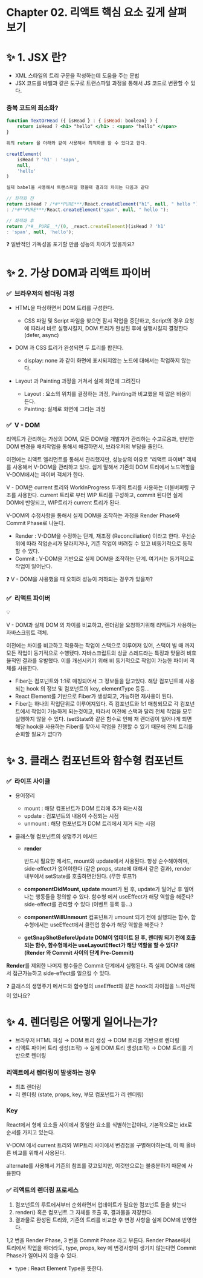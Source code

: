 # Chapter 02. 리액트 핵심 요소 깊게 살펴보기

# ✨ 1.  JSX 란?

- XML 스타일의 트리 구문을 작성하는데 도움을 주는 문법
- JSX 코드를 바벨과 같은 도구로 트랜스파일 과정을 통해서 JS 코드로 변환할 수 있다.

### 중복 코드의 최소화?

```jsx
function TextOrHead ({ isHead } : { isHead: boolean} ) {
	return isHead ? <h1> "hello" </h1> : <span> "hello" </span>
}

위의 return 을 아래와 같이 사용해서 최적화를 할 수 있다고 한다.

creatElement(
	isHead ? 'h1' : 'sapn',
	null,
	'hello'
)

실제 babel을 사용해서 트랜스파일 했을때 결과의 차이는 다음과 같다

// 최적화 전
return isHead ? /*#**PURE***/React.createElement("h1", null, " hello ") 
: /*#**PURE***/React.createElement("span", null, " hello ");

// 최적화 후
return /*#__PURE__*/(0, _react.createElement)(isHead ? 'h1' 
: 'span', null, 'hello');
```

❓ 일반적인 가독성을 포기할 만큼 성능의 차이가 있을까요?

# ✨ 2. 가상 DOM과 리액트 파이버

### ✅  브라우저의 렌더링 과정

- HTML을 파싱하면서 DOM 트리를 구성한다.
    - CSS 파일 및 Script 파일을 찾으면 잠시 작업을 중단하고, Script의 경우 요청에 따라서 바로 실행시킬지, DOM 트리가 완성된 후에 실행시킬지 결정한다 (defer, async)
    
- DOM 과 CSS 트리가 완성되면 두 트리를 합친다.
    - display: none 과 같이 화면에 표시되지않는 노드에 대해서는 작업하지 않는다.
    
- Layout 과 Painting 과정을 거쳐서 실제 화면에 그려진다
    - Layout : 요소의 위치를 결정하는 과정, Painting과 비교했을 때 많은 비용이 든다.
    - Painting: 실제로 화면에 그리는 과정

### ✅  V - DOM

리액트가 관리하는 가상의 DOM, 모든 DOM을 개발자가 관리하는 수고로움과, 빈번한 DOM 변경을 배치작업을 통해서 해결하면서, 브라우저의 부담을 줄인다.

이전에는 리액트 엘리먼트를 통해서 관리했지만, 성능상의 이유로 “리액트 파이버” 객체를 사용해서 V-DOM을 관리하고 있다. 쉽게 말해서 기존의 DOM 트리에서 노드역할을 V-DOM에서는 파이버 객체가 한다.

V - DOM은 current 트리와 WorkInProgress 두개의 트리를 사용하는 더블버퍼링 구조를 사용한다. current 트리로 부터 WIP 트리를 구성하고, commit 된다면 실제 DOM에 반영되고, WIP트리가 current 트리가 된다.

V-DOM의 수정사항을 통해서 실제 DOM을 조작하는 과정을 Render Phase와 Commit Phase로 나눈다.

- Render : V-DOM을 수정하는 단계, 재조정 (Reconciliation) 이라고 한다. 우선순위에 따라 작업순서가 달라지거나, 기존 작업이 버려질 수 있고 비동기적으로 동작할 수 있다.
- Commit : V-DOM을 기반으로 실제 DOM을 조작하는 단계. 여기서는 동기적으로 작업이 일어난다.

❓ V - DOM을 사용했을 때 오히려 성능이 저하되는 경우가 있을까?

### ✅  리액트 파이버

<aside>
💡

V - DOM과 실제 DOM 의 차이를 비교하고, 렌더링을 요청하기위해 리액트가 사용하는 자바스크립트 객체.

</aside>

이전에는 차이를 비교하고 적용하는 작업이 스택으로 이루어져 있어, 스택이 빌 때 까지 모든 작업이 동기적으로 수행됐다. 자바스크립트의 싱글 스레드라는 특징과 맞물려 비효율적인 결과를 유발했다. 이를 개선시키기 위해 비 동기적으로 작업이 가능한 파이버 객체를 사용한다.

- Fiber는 컴포넌트와 1:1로 매칭되어서 그 정보들을 담고있다. 해당 컴포넌트에 사용되는 hook 의 정보 및 컴포넌트의 key, elementType 등등…
- React Element를 기반으로 Fiber가 생성되고, 가능하면 재사용이 된다.
- Fiber는 하나의 작업단위로 이루어져있다. 즉 컴포넌트와 1:1 매칭되므로 각 컴포넌트에서 작업이 가능하게 되는것이고, 따라서 이전에 스택과 달리 전체 작업을 모두 실행하지 않을 수 있다. (setState와 같은 함수로 인해 재 랜더링이 일어나게 되면 해당 hook을 사용하는 Fiber를 찾아서 작업을 진행할 수 있기 때문에 전체 트리를 순회할 필요가 없다?)

# ✨ 3. 클래스 컴포넌트와 함수형 컴포넌트

### ✅  라이프 사이클

- 용어정리
    - mount : 해당 컴포넌트가 DOM 트리에 추가 되는시점
    - update : 컴포넌트의 내용이 수정되는 시점
    - unmount : 해당 컴포넌트가 DOM 트리에서 제거 되는 시점

- 클래스형 컴포넌트의 생명주기 메서드
    - **render**
        
        반드시 필요한 메서드, mount와 update에서 사용된다. 항상 순수해야하며, side-effect가   없어야한다 (같은 props, state에 대해서 같은 결과), render 내부에서 setState를 호출하면안된다.   (무한 루프?)
        
    - **componentDidMount, update** 
    mount가 된 후, update가 일어난 후 일어나는 행동들을 정의할 수 있다. 함수형 에서 useEffect가  해당 역할을 해준다? side-effect를 관리할 수 있다 (이벤트 등록 등…)
    
    - **componentWillUnmount**
      컴포넌트가 umount 되기 전에 실행되는 함수, 함수형에서는 useEffect에서 클린업 함수가 해당 역할을 해준다 ?
    
    - **getSnapShotBeforeUpdate
    DOM이 업데이트 된 후, 렌더링 되기 전에 호출되는 함수, 함수형에서는 useLayoutEffect가 해당 역할을 할 수 있다? (Render 와 Commit 사이의 단계 Pre-Commit)**

**Render**를 제외한 나머지 함수들은 Commit 단계에서 실행된다. 즉 실제 DOM에 대해서 접근가능하고 side-effect를 일으킬 수 있다.

❓ 클래스의 생명주기 메서드와 함수형의 useEffect와 같은 hook의 차이점을 느끼신적이 있나요? 

# ✨ 4. 렌더링은 어떻게 일어나는가?

- 브라우저
HTML 파싱 → DOM 트리 생성 → DOM 트리를 기반으로 렌더링
- 리액트
파이버 트리 생성(조작) → 실제 DOM 트리 생성(조작) → DOM 트리를 기반으로 렌더링

### 리액트에서 렌더링이 발생하는 경우

- 최초 렌더링
- 리 렌더링 (state, props, key, 부모 컴포넌트가 리 렌더링)

### Key

React에서 형제 요소들 사이에서 동일한 요소를 식별하는값이다, 기본적으로는 idx로 순서를 가지고 있는다.

V-DOM 에서 current 트리와 WIP트리 사이에서 변경점을 구별해야하는데, 이 때 올바른 비교를 위해서 사용된다. 

alternate를 사용해서 기존의 참조를 갖고있지만, 이것만으로는 불충분하기 때문에 사용한다

### ✅ 리액트의 렌더링 프로세스

1. 컴포넌트의 루트에서부터 순회하면서 업데이트가 필요한 컴포넌트 들을 찾는다
2. render() 혹은 컴포넌트 그 자체를 호출 후, 결과물을 저장한다.
3. 결과물로 완성된 트리와, 기존의 트리를 비교한 후 변경 사항을 실제 DOM에 반영한다.

1,2 번을 Render Phase, 3 번을 Commit Phase 라고 부른다. Render Phase에서 트리에서 작업을 하더라도, type, props, key 에 변경사항이 생기지 않는다면 Commit Phase가 일어나지 않을 수 있다.

- type : React Element Type을 뜻한다.

